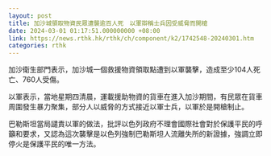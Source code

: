 ```yaml
---
layout: post
title: 加沙城領取物資民眾遭襲逾百人死　以軍辯稱士兵因受威脅而開槍
date: 2024-03-01 01:17:51.000000000 +08:00
link: https://news.rthk.hk/rthk/ch/component/k2/1742548-20240301.htm
categories: rthk
---
```


加沙衛生部門表示，加沙城一個救援物資領取點遭到以軍襲擊，造成至少104人死亡、760人受傷。

以軍表示，當地星期四清晨，運載援助物資的貨車在進入加沙期間，有民眾在貨車周圍發生暴力聚集，部分人以威脅的方式接近以軍士兵，以軍於是開槍制止。

巴勒斯坦當局譴責以軍的做法，批評以色列政府不理會國際社會對於保護平民的呼籲和要求，又認為這次襲擊是以色列強制巴勒斯坦人流離失所的新證據，強調立即停火是保護平民的唯一方法。
